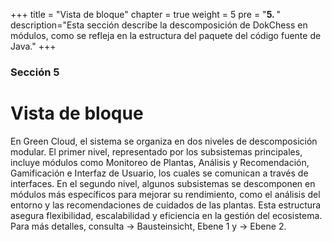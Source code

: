 +++
title = "Vista de bloque"
chapter = true
weight = 5
pre = "<b>5. </b>"
description="Esta sección describe la descomposición de DokChess en módulos, como se refleja en la estructura del paquete del código fuente de Java."
+++

### Sección 5

# Vista de bloque

En Green Cloud, el sistema se organiza en dos niveles de descomposición modular. El primer nivel, representado por los subsistemas principales, incluye módulos como Monitoreo de Plantas, Análisis y Recomendación, Gamificación e Interfaz de Usuario, los cuales se comunican a través de interfaces. En el segundo nivel, algunos subsistemas se descomponen en módulos más específicos para mejorar su rendimiento, como el análisis del entorno y las recomendaciones de cuidados de las plantas. Esta estructura asegura flexibilidad, escalabilidad y eficiencia en la gestión del ecosistema. Para más detalles, consulta → Bausteinsicht, Ebene 1 y → Ebene 2.

